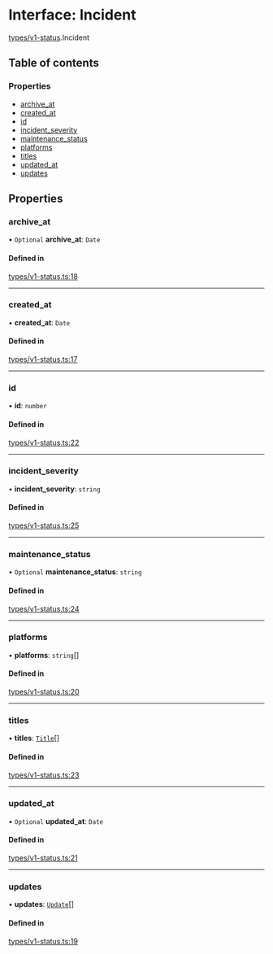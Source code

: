 # Interface: Incident

[types/v1-status](../modules/types_v1_status.md).Incident

## Table of contents

### Properties

- [archive\_at](types_v1_status.Incident.md#archive_at)
- [created\_at](types_v1_status.Incident.md#created_at)
- [id](types_v1_status.Incident.md#id)
- [incident\_severity](types_v1_status.Incident.md#incident_severity)
- [maintenance\_status](types_v1_status.Incident.md#maintenance_status)
- [platforms](types_v1_status.Incident.md#platforms)
- [titles](types_v1_status.Incident.md#titles)
- [updated\_at](types_v1_status.Incident.md#updated_at)
- [updates](types_v1_status.Incident.md#updates)

## Properties

### archive\_at

• `Optional` **archive\_at**: `Date`

#### Defined in

[types/v1-status.ts:18](https://github.com/jameslinimk/unofficial-valorant-api/blob/1def087/package/src/types/v1-status.ts#L18)

___

### created\_at

• **created\_at**: `Date`

#### Defined in

[types/v1-status.ts:17](https://github.com/jameslinimk/unofficial-valorant-api/blob/1def087/package/src/types/v1-status.ts#L17)

___

### id

• **id**: `number`

#### Defined in

[types/v1-status.ts:22](https://github.com/jameslinimk/unofficial-valorant-api/blob/1def087/package/src/types/v1-status.ts#L22)

___

### incident\_severity

• **incident\_severity**: `string`

#### Defined in

[types/v1-status.ts:25](https://github.com/jameslinimk/unofficial-valorant-api/blob/1def087/package/src/types/v1-status.ts#L25)

___

### maintenance\_status

• `Optional` **maintenance\_status**: `string`

#### Defined in

[types/v1-status.ts:24](https://github.com/jameslinimk/unofficial-valorant-api/blob/1def087/package/src/types/v1-status.ts#L24)

___

### platforms

• **platforms**: `string`[]

#### Defined in

[types/v1-status.ts:20](https://github.com/jameslinimk/unofficial-valorant-api/blob/1def087/package/src/types/v1-status.ts#L20)

___

### titles

• **titles**: [`Title`](types_v1_status.Title.md)[]

#### Defined in

[types/v1-status.ts:23](https://github.com/jameslinimk/unofficial-valorant-api/blob/1def087/package/src/types/v1-status.ts#L23)

___

### updated\_at

• `Optional` **updated\_at**: `Date`

#### Defined in

[types/v1-status.ts:21](https://github.com/jameslinimk/unofficial-valorant-api/blob/1def087/package/src/types/v1-status.ts#L21)

___

### updates

• **updates**: [`Update`](types_v1_status.Update.md)[]

#### Defined in

[types/v1-status.ts:19](https://github.com/jameslinimk/unofficial-valorant-api/blob/1def087/package/src/types/v1-status.ts#L19)
